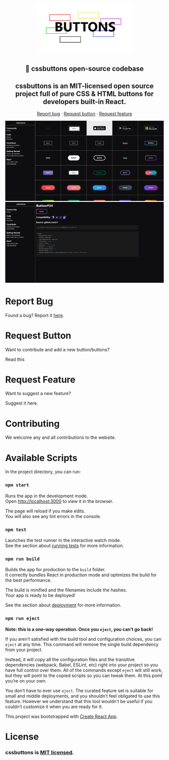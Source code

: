<p align="center"><a href="https://cssbuttons.vercel.app/" target="_blank" rel="noopener noreferrer"><img width="300" src="./img/buttons.png" alt="Vue logo"></a></p>
<h2 align="center">🚀 cssbuttons open-source codebase</h2> 

<h2 align="center">
cssbuttons is an MIT-licensed open source project full of pure CSS & HTML buttons for developers built-in React. 
</h2> 

<p align="center">
  <a href="/">Report bug</a>
  ·
  <a href="/">Request button</a>
  ·
  <a href="/">Request feature</a>
</p>

![](./img/main.png)
![](./img/side.png)

# Report Bug

Found a bug? Report it [here](https://github.com/r1/cssbuttons/blob/master/REPORTBUG.md).

# Request Button

Want to contribute and add a new button/buttons?

Read this

# Request Feature

Want to suggest a new feature? 

Suggest it here.

# Contributing
We welcome any and all contributions to the website.

# Available Scripts
In the project directory, you can run:

### `npm start`
Runs the app in the development mode.<br />
Open [http://localhost:3000](http://localhost:3000) to view it in the browser.

The page will reload if you make edits.<br />
You will also see any lint errors in the console.

### `npm test`
Launches the test runner in the interactive watch mode.<br />
See the section about [running tests](https://facebook.github.io/create-react-app/docs/running-tests) for more information.

### `npm run build`
Builds the app for production to the `build` folder.<br />
It correctly bundles React in production mode and optimizes the build for the best performance.

The build is minified and the filenames include the hashes.<br />
Your app is ready to be deployed!

See the section about [deployment](https://facebook.github.io/create-react-app/docs/deployment) for more information.

### `npm run eject`
**Note: this is a one-way operation. Once you `eject`, you can’t go back!**

If you aren’t satisfied with the build tool and configuration choices, you can `eject` at any time. This command will remove the single build dependency from your project.

Instead, it will copy all the configuration files and the transitive dependencies (webpack, Babel, ESLint, etc) right into your project so you have full control over them. All of the commands except `eject` will still work, but they will point to the copied scripts so you can tweak them. At this point you’re on your own.

You don’t have to ever use `eject`. The curated feature set is suitable for small and middle deployments, and you shouldn’t feel obligated to use this feature. However we understand that this tool wouldn’t be useful if you couldn’t customize it when you are ready for it.

This project was bootstrapped with [Create React App](https://github.com/facebook/create-react-app).

# License
### cssbuttons is [MIT licensed](./LICENSE).